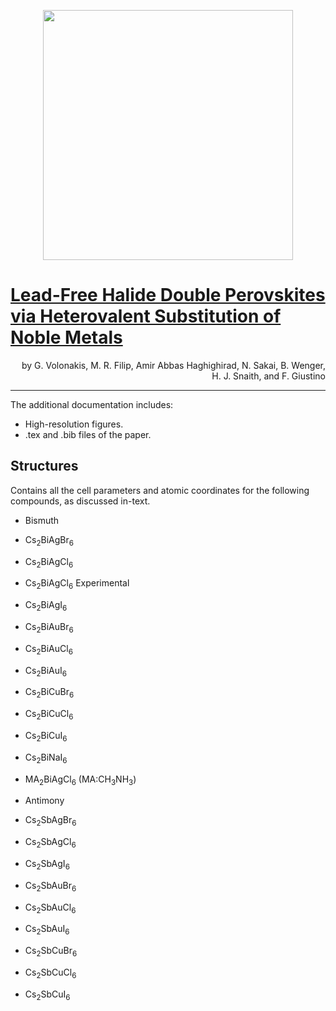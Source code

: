 <p align="center">
  <img src="http://giustino.materials.ox.ac.uk/group-uploads/Main/jpcl.gv.png" width="400" />
</p>

# [Lead-Free Halide Double Perovskites via Heterovalent Substitution of Noble Metals](http://pubsdc3.acs.org/doi/abs/10.1021/acs.jpclett.6b00376)
<p align="right">
by G. Volonakis, M. R. Filip, Amir Abbas Haghighirad, N. Sakai, B. Wenger, H. J. Snaith, and F. Giustino
</p>

---

The additional documentation includes:

+ High-resolution figures.
+ .tex and .bib files of the paper.

## Structures
Contains all the cell parameters and atomic coordinates for the following compounds, as discussed in-text.

+ Bismuth
 + Cs<sub>2</sub>BiAgBr<sub>6</sub>
 + Cs<sub>2</sub>BiAgCl<sub>6</sub>
 + Cs<sub>2</sub>BiAgCl<sub>6</sub> Experimental
 + Cs<sub>2</sub>BiAgI<sub>6</sub>
 + Cs<sub>2</sub>BiAuBr<sub>6</sub>
 + Cs<sub>2</sub>BiAuCl<sub>6</sub>
 + Cs<sub>2</sub>BiAuI<sub>6</sub>
 + Cs<sub>2</sub>BiCuBr<sub>6</sub>
 + Cs<sub>2</sub>BiCuCl<sub>6</sub>
 + Cs<sub>2</sub>BiCuI<sub>6</sub>
 + Cs<sub>2</sub>BiNaI<sub>6</sub>
 + MA<sub>2</sub>BiAgCl<sub>6</sub> (MA:CH<sub>3</sub>NH<sub>3</sub>)

+ Antimony
 + Cs<sub>2</sub>SbAgBr<sub>6</sub>
 + Cs<sub>2</sub>SbAgCl<sub>6</sub>
 + Cs<sub>2</sub>SbAgI<sub>6</sub>
 + Cs<sub>2</sub>SbAuBr<sub>6</sub>
 + Cs<sub>2</sub>SbAuCl<sub>6</sub>
 + Cs<sub>2</sub>SbAuI<sub>6</sub>
 + Cs<sub>2</sub>SbCuBr<sub>6</sub>
 + Cs<sub>2</sub>SbCuCl<sub>6</sub>
 + Cs<sub>2</sub>SbCuI<sub>6</sub>
